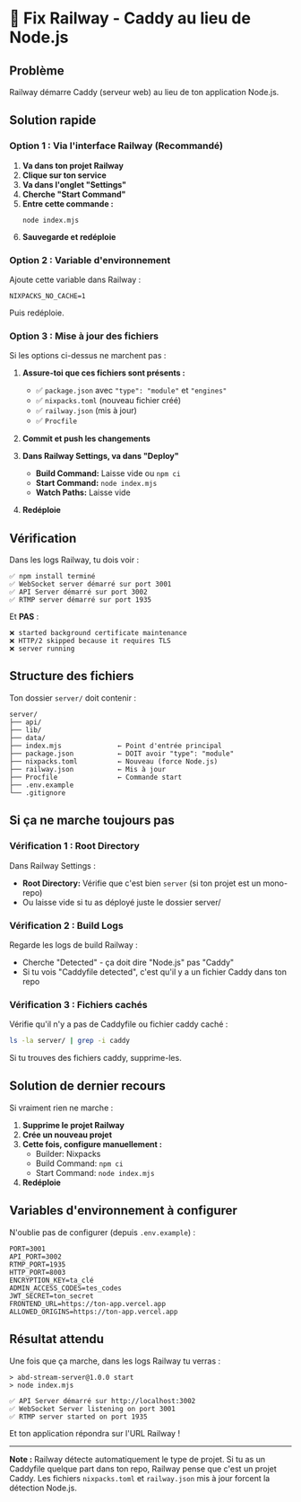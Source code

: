 # 🔧 Fix Railway - Caddy au lieu de Node.js

## Problème

Railway démarre Caddy (serveur web) au lieu de ton application Node.js.

## Solution rapide

### Option 1 : Via l'interface Railway (Recommandé)

1. **Va dans ton projet Railway**
2. **Clique sur ton service**
3. **Va dans l'onglet "Settings"**
4. **Cherche "Start Command"**
5. **Entre cette commande :**
   ```
   node index.mjs
   ```
6. **Sauvegarde et redéploie**

### Option 2 : Variable d'environnement

Ajoute cette variable dans Railway :

```
NIXPACKS_NO_CACHE=1
```

Puis redéploie.

### Option 3 : Mise à jour des fichiers

Si les options ci-dessus ne marchent pas :

1. **Assure-toi que ces fichiers sont présents :**
   - ✅ `package.json` avec `"type": "module"` et `"engines"`
   - ✅ `nixpacks.toml` (nouveau fichier créé)
   - ✅ `railway.json` (mis à jour)
   - ✅ `Procfile`

2. **Commit et push les changements**

3. **Dans Railway Settings, va dans "Deploy"**
   - **Build Command:** Laisse vide ou `npm ci`
   - **Start Command:** `node index.mjs`
   - **Watch Paths:** Laisse vide

4. **Redéploie**

## Vérification

Dans les logs Railway, tu dois voir :

```
✅ npm install terminé
✅ WebSocket server démarré sur port 3001
✅ API Server démarré sur port 3002
✅ RTMP server démarré sur port 1935
```

Et **PAS** :

```
❌ started background certificate maintenance
❌ HTTP/2 skipped because it requires TLS
❌ server running
```

## Structure des fichiers

Ton dossier `server/` doit contenir :

```
server/
├── api/
├── lib/
├── data/
├── index.mjs              ← Point d'entrée principal
├── package.json           ← DOIT avoir "type": "module"
├── nixpacks.toml          ← Nouveau (force Node.js)
├── railway.json           ← Mis à jour
├── Procfile               ← Commande start
├── .env.example
└── .gitignore
```

## Si ça ne marche toujours pas

### Vérification 1 : Root Directory

Dans Railway Settings :
- **Root Directory:** Vérifie que c'est bien `server` (si ton projet est un mono-repo)
- Ou laisse vide si tu as déployé juste le dossier server/

### Vérification 2 : Build Logs

Regarde les logs de build Railway :
- Cherche "Detected" - ça doit dire "Node.js" pas "Caddy"
- Si tu vois "Caddyfile detected", c'est qu'il y a un fichier Caddy dans ton repo

### Vérification 3 : Fichiers cachés

Vérifie qu'il n'y a pas de Caddyfile ou fichier caddy caché :

```bash
ls -la server/ | grep -i caddy
```

Si tu trouves des fichiers caddy, supprime-les.

## Solution de dernier recours

Si vraiment rien ne marche :

1. **Supprime le projet Railway**
2. **Crée un nouveau projet**
3. **Cette fois, configure manuellement :**
   - Builder: Nixpacks
   - Build Command: `npm ci`
   - Start Command: `node index.mjs`
4. **Redéploie**

## Variables d'environnement à configurer

N'oublie pas de configurer (depuis `.env.example`) :

```
PORT=3001
API_PORT=3002
RTMP_PORT=1935
HTTP_PORT=8003
ENCRYPTION_KEY=ta_clé
ADMIN_ACCESS_CODES=tes_codes
JWT_SECRET=ton_secret
FRONTEND_URL=https://ton-app.vercel.app
ALLOWED_ORIGINS=https://ton-app.vercel.app
```

## Résultat attendu

Une fois que ça marche, dans les logs Railway tu verras :

```
> abd-stream-server@1.0.0 start
> node index.mjs

✅ API Server démarré sur http://localhost:3002
✅ WebSocket Server listening on port 3001
✅ RTMP server started on port 1935
```

Et ton application répondra sur l'URL Railway !

---

**Note :** Railway détecte automatiquement le type de projet. Si tu as un Caddyfile quelque part dans ton repo, Railway pense que c'est un projet Caddy. Les fichiers `nixpacks.toml` et `railway.json` mis à jour forcent la détection Node.js.
